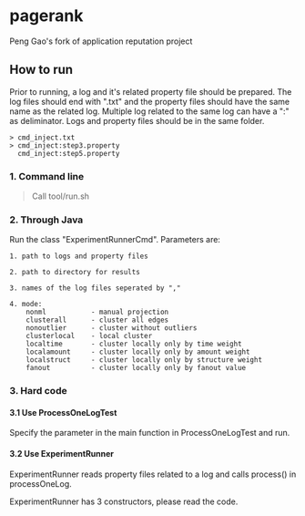# pagerank

Peng Gao's fork of application reputation project

## How to run
Prior to running, a log and it's related property file should be prepared. The log files should end with ".txt" and the property files should have the same name as the related log. Multiple log related to the same log can have a ":" as deliminator. Logs and property files should be in the same folder.
```
> cmd_inject.txt
> cmd_inject:step3.property 
  cmd_inject:step5.property
```
### 1. Command line
> Call tool/run.sh

### 2. Through Java
Run the class "ExperimentRunnerCmd". Parameters are:
```
1. path to logs and property files

2. path to directory for results

3. names of the log files seperated by ","

4. mode:
    nonml           - manual projection
    clusterall      - cluster all edges
    nonoutlier      - cluster without outliers
    clusterlocal    - local cluster
    localtime       - cluster locally only by time weight
    localamount     - cluster locally only by amount weight
    localstruct     - cluster locally only by structure weight
    fanout          - cluster locally only by fanout value
```

### 3. Hard code
#### 3.1 Use ProcessOneLogTest
Specify the parameter in the main function in ProcessOneLogTest and run.

#### 3.2 Use ExperimentRunner
ExperimentRunner reads property files related to a log and calls process() in processOneLog.

ExperimentRunner has 3 constructors, please read the code.  